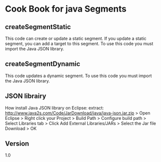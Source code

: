 Cook Book for java Segments
==


createSegmentStatic
--

This code can create or update a static segment. If you update a static segment, you can add a target to this segment.
To use this code you must import the Java JSON library.

createSegmentDynamic
--

This code updates a dynamic segment.
To use this code you must import the Java JSON library.

JSON librairy
--

How install Java JSON library on Eclipse: extract: http://www.java2s.com/Code/JarDownload/java/java-json.jar.zip > Open Eclipse > Right click your Project > Build Path > Configure build path > Select Libraries tab > Click Add External Libraries/JARs > Select the Jar file Download > OK


Version
--

1.0
